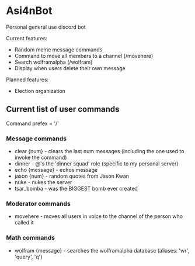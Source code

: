 # Asi4nBot
Personal general use discord bot

Current features:
- Random meme message commands
- Command to move all members to a channel (/movehere)
- Search wolframalpha (/wolfram)
- Display when users delete their own message

Planned features:
- Election organization

## Current list of user commands
Command prefex = '/'

### Message commands
- clear {num} - clears the last num messages (including the one used to invoke the command)
- dinner - @'s the 'dinner squad' role (specific to my personal server)
- echo {message} - echos message
- jason {num} - random quotes from Jason Kwan
- nuke - nukes the server
- tsar_bomba - was the BIGGEST bomb ever created
  
### Moderator commands
- movehere - moves all users in voice to the channel of the person who called it
  
### Math commands
- wolfram {message} - searches the wolframalpha database (aliases: 'wr', 'query', 'q')

